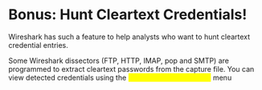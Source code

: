 # Bonus: Hunt Cleartext Credentials!

Wireshark has such a feature to help analysts who want to hunt cleartext credential entries.

Some Wireshark dissectors (FTP, HTTP, IMAP, pop and SMTP) are programmed to extract cleartext passwords from the capture file. You can view detected credentials using the <mark style="color:yellow;">**`"Tools --> Credentials"`**</mark> menu

